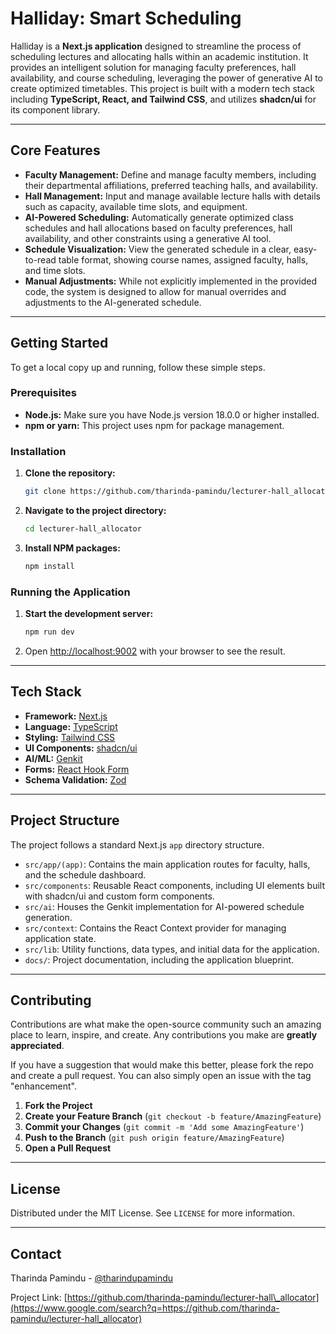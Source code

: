 # Halliday: Smart Scheduling

Halliday is a **Next.js application** designed to streamline the process of scheduling lectures and allocating halls within an academic institution. It provides an intelligent solution for managing faculty preferences, hall availability, and course scheduling, leveraging the power of generative AI to create optimized timetables. This project is built with a modern tech stack including **TypeScript, React, and Tailwind CSS**, and utilizes **shadcn/ui** for its component library.

-----

## Core Features

  - **Faculty Management:** Define and manage faculty members, including their departmental affiliations, preferred teaching halls, and availability.
  - **Hall Management:** Input and manage available lecture halls with details such as capacity, available time slots, and equipment.
  - **AI-Powered Scheduling:** Automatically generate optimized class schedules and hall allocations based on faculty preferences, hall availability, and other constraints using a generative AI tool.
  - **Schedule Visualization:** View the generated schedule in a clear, easy-to-read table format, showing course names, assigned faculty, halls, and time slots.
  - **Manual Adjustments:** While not explicitly implemented in the provided code, the system is designed to allow for manual overrides and adjustments to the AI-generated schedule.

-----

## Getting Started

To get a local copy up and running, follow these simple steps.

### Prerequisites

  - **Node.js:** Make sure you have Node.js version 18.0.0 or higher installed.
  - **npm or yarn:** This project uses npm for package management.

### Installation

1.  **Clone the repository:**
    ```sh
    git clone https://github.com/tharinda-pamindu/lecturer-hall_allocator.git
    ```
2.  **Navigate to the project directory:**
    ```sh
    cd lecturer-hall_allocator
    ```
3.  **Install NPM packages:**
    ```sh
    npm install
    ```

### Running the Application

1.  **Start the development server:**
    ```sh
    npm run dev
    ```
2.  Open [http://localhost:9002](https://www.google.com/search?q=http://localhost:9002) with your browser to see the result.

-----

## Tech Stack

  - **Framework:** [Next.js](https://nextjs.org/)
  - **Language:** [TypeScript](https://www.typescriptlang.org/)
  - **Styling:** [Tailwind CSS](https://tailwindcss.com/)
  - **UI Components:** [shadcn/ui](https://ui.shadcn.com/)
  - **AI/ML:** [Genkit](https://firebase.google.com/docs/genkit)
  - **Forms:** [React Hook Form](https://react-hook-form.com/)
  - **Schema Validation:** [Zod](https://zod.dev/)

-----

## Project Structure

The project follows a standard Next.js `app` directory structure.

  - `src/app/(app)`: Contains the main application routes for faculty, halls, and the schedule dashboard.
  - `src/components`: Reusable React components, including UI elements built with shadcn/ui and custom form components.
  - `src/ai`: Houses the Genkit implementation for AI-powered schedule generation.
  - `src/context`: Contains the React Context provider for managing application state.
  - `src/lib`: Utility functions, data types, and initial data for the application.
  - `docs/`: Project documentation, including the application blueprint.

-----

## Contributing

Contributions are what make the open-source community such an amazing place to learn, inspire, and create. Any contributions you make are **greatly appreciated**.

If you have a suggestion that would make this better, please fork the repo and create a pull request. You can also simply open an issue with the tag "enhancement".

1.  **Fork the Project**
2.  **Create your Feature Branch** (`git checkout -b feature/AmazingFeature`)
3.  **Commit your Changes** (`git commit -m 'Add some AmazingFeature'`)
4.  **Push to the Branch** (`git push origin feature/AmazingFeature`)
5.  **Open a Pull Request**

-----

## License

Distributed under the MIT License. See `LICENSE` for more information.

-----

## Contact

Tharinda Pamindu - [@tharindupamindu](https://www.google.com/search?q=https://twitter.com/tharindupamindu)

Project Link: [https://github.com/tharinda-pamindu/lecturer-hall\_allocator](https://www.google.com/search?q=https://github.com/tharinda-pamindu/lecturer-hall_allocator)
